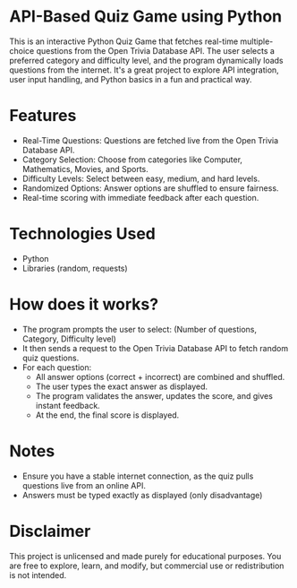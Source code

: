 # API-Based Quiz Game using Python
This is an interactive Python Quiz Game that fetches real-time multiple-choice questions from the Open Trivia Database API. The user selects a preferred category and difficulty level, and the program dynamically loads questions from the internet. It's a great project to explore API integration, user input handling, and Python basics in a fun and practical way.

# Features
- Real-Time Questions: Questions are fetched live from the Open Trivia Database API.
- Category Selection: Choose from categories like Computer, Mathematics, Movies, and Sports.
- Difficulty Levels: Select between easy, medium, and hard levels.
-  Randomized Options: Answer options are shuffled to ensure fairness.
-  Real-time scoring with immediate feedback after each question.

# Technologies Used
- Python
- Libraries (random, requests)

#  How does it works?
- The program prompts the user to select: (Number of questions, Category, Difficulty level)
- It then sends a request to the Open Trivia Database API to fetch random quiz questions.
- For each question:
    - All answer options (correct + incorrect) are combined and shuffled.
    - The user types the exact answer as displayed.
    - The program validates the answer, updates the score, and gives instant feedback.
    - At the end, the final score is displayed.

# Notes
- Ensure you have a stable internet connection, as the quiz pulls questions live from an online API.
- Answers must be typed exactly as displayed (only disadvantage)

# Disclaimer
This project is unlicensed and made purely for educational purposes. You are free to explore, learn, and modify, but commercial use or redistribution is not intended.

